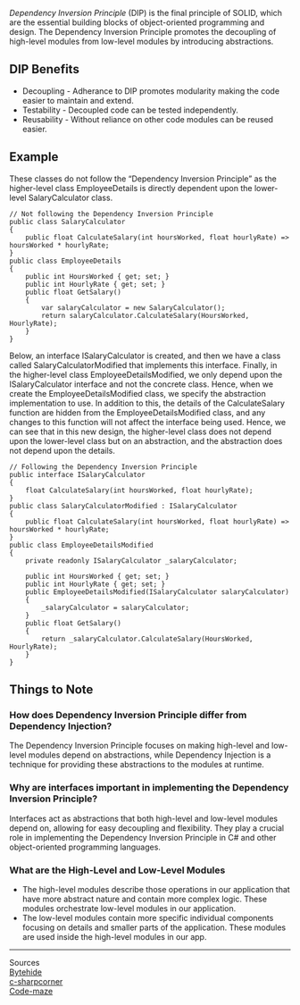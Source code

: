 *Dependency Inversion Principle* (DIP) is the final principle of SOLID, which are the essential building blocks of object-oriented programming and design. The Dependency Inversion Principle promotes the decoupling of high-level modules from low-level modules by introducing abstractions.

## DIP Benefits
* Decoupling - Adherance to DIP promotes modularity making the code easier to maintain and extend.
* Testability - Decoupled code can be tested independently. 
* Reusability - Without reliance on other code modules can be reused easier.

## Example
These classes do not follow the “Dependency Inversion Principle” as the higher-level class EmployeeDetails is directly dependent upon the lower-level SalaryCalculator class.
```
// Not following the Dependency Inversion Principle
public class SalaryCalculator
{
    public float CalculateSalary(int hoursWorked, float hourlyRate) => hoursWorked * hourlyRate;
}
public class EmployeeDetails
{
    public int HoursWorked { get; set; }
    public int HourlyRate { get; set; }
    public float GetSalary()
    {
        var salaryCalculator = new SalaryCalculator();
        return salaryCalculator.CalculateSalary(HoursWorked, HourlyRate);
    }
}
```
Below, an interface ISalaryCalculator is created, and then we have a class called SalaryCalculatorModified that implements this interface. Finally, in the higher-level class EmployeeDetailsModified, we only depend upon the ISalaryCalculator interface and not the concrete class. Hence, when we create the EmployeeDetailsModified class, we specify the abstraction implementation to use. In addition to this, the details of the CalculateSalary function are hidden from the EmployeeDetailsModified class, and any changes to this function will not affect the interface being used. Hence, we can see that in this new design, the higher-level class does not depend upon the lower-level class but on an abstraction, and the abstraction does not depend upon the details.
```
// Following the Dependency Inversion Principle
public interface ISalaryCalculator
{
    float CalculateSalary(int hoursWorked, float hourlyRate);
}
public class SalaryCalculatorModified : ISalaryCalculator
{
    public float CalculateSalary(int hoursWorked, float hourlyRate) => hoursWorked * hourlyRate;
}
public class EmployeeDetailsModified
{
    private readonly ISalaryCalculator _salaryCalculator;

    public int HoursWorked { get; set; }
    public int HourlyRate { get; set; }
    public EmployeeDetailsModified(ISalaryCalculator salaryCalculator)
    {
        _salaryCalculator = salaryCalculator;
    }
    public float GetSalary()
    {
        return _salaryCalculator.CalculateSalary(HoursWorked, HourlyRate);
    }
}
```

## Things to Note
### How does Dependency Inversion Principle differ from Dependency Injection?
The Dependency Inversion Principle focuses on making high-level and low-level modules depend on abstractions, while Dependency Injection is a technique for providing these abstractions to the modules at runtime.
### Why are interfaces important in implementing the Dependency Inversion Principle?
Interfaces act as abstractions that both high-level and low-level modules depend on, allowing for easy decoupling and flexibility. They play a crucial role in implementing the Dependency Inversion Principle in C# and other object-oriented programming languages.
### What are the High-Level and Low-Level Modules
* The high-level modules describe those operations in our application that have more abstract nature and contain more complex logic. These modules orchestrate low-level modules in our application.
* The low-level modules contain more specific individual components focusing on details and smaller parts of the application. These modules are used inside the high-level modules in our app.


















---
Sources \
[Bytehide](https://www.bytehide.com/blog/dependency-inversion-principle-in-csharp-solid-principles) \
[c-sharpcorner](https://www.c-sharpcorner.com/article/solid-principles-in-c-sharp-dependency-inversion-principle/) \
[Code-maze](https://code-maze.com/dependency-inversion-principle/) 
